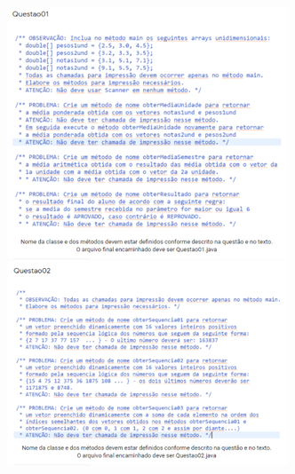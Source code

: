 <img src=/Avaliacoes/PrimeiraAtvAvaliativa2Uni1Seme/img/questao01.png>

<img src=/Avaliacoes/PrimeiraAtvAvaliativa2Uni1Seme/img/questao02.png>
